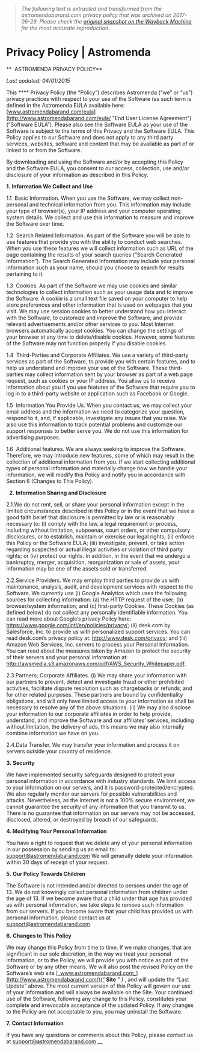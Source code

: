 > *The following text is extracted and transformed from the astromendabarand.com privacy policy that was archived on 2017-06-29. Please check the [original snapshot on the Wayback Machine](https://web.archive.org/web/20170629184349id_/http%3A//www.astromendabarand.com/privacy-policy) for the most accurate reproduction.*

# Privacy Policy | Astromenda

**  ASTROMENDA PRIVACY POLICY**

_Last updated: 04/01/2015_

This **** Privacy Policy (the “Policy”) describes Astromenda (“we” or “us”) privacy practices with respect to your use of the Software (as such term is defined in the Astromenda EULA available here: [www.astromendabarand.com/eula](http://www.astromendabarand.com/eula/ "End User License Agreement") (”Software EULA”). Please also see the Software EULA as your use of the Software is subject to the terms of this Privacy and the Software EULA. This Policy applies to our Software and does not apply to any third party services, websites, software and content that may be available as part of or linked to or from the Software.

By downloading and using the Software and/or by accepting this Policy and the Software EULA, you consent to our access, collection, use and/or disclosure of your information as described in this Policy.

**1.** **Information We Collect and Use**

1.1  Basic Information. When you use the Software, we may collect non-personal and technical information from you. This information may include your type of browser(s), your IP address and your computer operating system details. We collect and use this information to measure and improve the Software over time.

1.2  Search Related Information. As part of the Software you will be able to use features that provide you with the ability to conduct web searches. When you use these features we will collect information such as URL of the page containing the results of your search queries (“Search Generated Information”). The Search Generated Information may include your personal information such as your name, should you choose to search for results pertaining to it.

1.3  Cookies. As part of the Software we may use cookies and similar technologies to collect information such as your usage data and to improve the Software. A cookie is a small text file saved on your computer to help store preferences and other information that is used on webpages that you visit. We may use session cookies to better understand how you interact with the Software, to customize and improve the Software, and provide relevant advertisements and/or other services to you. Most Internet browsers automatically accept cookies. You can change the settings of your browser at any time to delete/disable cookies. However, some features of the Software may not function properly if you disable cookies.

1.4  Third-Parties and Corporate Affiliates. We use a variety of third-party services as part of the Software, to provide you with certain features, and to help us understand and improve your use of the Software. These third-parties may collect information sent by your browser as part of a web page request, such as cookies or your IP address. You allow us to receive information about you if you use features of the Software that require you to log in to a third-party website or application such as Facebook or Google.

1.5  Information You Provide Us. When you contact us, we may collect your email address and the information we need to categorize your question, respond to it, and, if applicable, investigate any issues that you raise. We also use this information to track potential problems and customize our support responses to better serve you. We do not use this information for advertising purposes.

1.6  Additional features. We are always seeking to improve the Software. Therefore, we may introduce new features, some of which may result in the collection of additional information from you. If we start collecting additional types of personal information and materially change how we handle your information, we will modify this Policy and notify you in accordance with Section 6 (Changes to This Policy).

  **2.** **Information Sharing and Disclosure**

2.1.We do not rent, sell, or share your personal information except in the limited circumstances described in this Policy or in the event that we have a good faith belief that disclosure is permitted by law or is reasonably necessary to: (i) comply with the law, a legal requirement or process, including without limitation, subpoenas, court orders, or other compulsory disclosures, or to establish, maintain or exercise our legal rights; (ii) enforce this Policy or the Software EULA; (iii) investigate, prevent, or take action regarding suspected or actual illegal activities or violation of third party rights; or (iv) protect our rights. In addition, in the event that we undergo a bankruptcy, merger, acquisition, reorganization or sale of assets, your information may be one of the assets sold or transferred.

2.2.Service Providers. We may employ third parties to provide us with maintenance, analysis, audit, and development services with respect to the Software. We currently use (i) Google Analytics which uses the following sources for collecting information: (a) the HTTP request of the user; (b) browser/system information; and (c) first-party Cookies. These Cookies (as defined below) do not collect any personally identifiable information. You can read more about Google’s privacy Policy here: <https://www.google.com/intl/en/policies/privacy/>; (ii) desk.com by Salesforce, Inc. to provide us with personalized support services. You can read desk.com’s privacy policy at: <http://www.desk.com/privacy>; and (iii) Amazon Web Services, Inc. servers to process your Personal Information. You can read about the measures taken by Amazon to protect the security of their servers and your personal information at: <http://awsmedia.s3.amazonaws.com/pdf/AWS_Security_Whitepaper.pdf>.

2.3.Partners; Corporate Affiliates. (i) We may share your information with our partners to prevent, detect and investigate fraud or other prohibited activities, facilitate dispute resolution such as chargebacks or refunds; and for other related purposes. These partners are bound by confidentiality obligations, and will only have limited access to your information as shall be necessary to resolve any of the above situations. (ii) We may also disclose your information to our corporate affiliates in order to help provide, understand, and improve the Software and our affiliates’ services, including without limitation, the delivery of ads, this means we may also internally combine information we have on you.

2.4.Data Transfer. We may transfer your information and process it on servers outside your country of residence.

**3.** **Security**

We have implemented security safeguards designed to protect your personal information in accordance with industry standards. We limit access to your information on our servers, and it is password-protected/encrypted. We also regularly monitor our servers for possible vulnerabilities and attacks. Nevertheless, as the Internet is not a 100% secure environment, we cannot guarantee the security of any information that you transmit to us. There is no guarantee that information on our servers may not be accessed, disclosed, altered, or destroyed by breach of our safeguards.

**4. Modifying Your Personal Information**

You have a right to request that we delete any of your personal information in our possession by sending us an email to: [support@astromendabarand.com](http://support.astromendabarand.com/customer/portal/emails/new) We will generally delete your information within 30 days of receipt of your request.

**5.** **Our Policy Towards Children**

The Software is not intended and/or directed to persons under the age of 13. We do not knowingly collect personal information from children under the age of 13. If we become aware that a child under that age has provided us with personal information, we take steps to remove such information from our servers. If you become aware that your child has provided us with personal information, please contact us at [support@astromendabarand.com](http://support.astromendabarand.com/customer/portal/emails/new)

**6.** **Changes to This Policy**

We may change this Policy from time to time. If we make changes, that are significant in our sole discretion, in the way we treat your personal information, or to the Policy, we will provide you with notice as part of the Software or by any other means. We will also post the revised Policy on the Software’s web site [_www.astromendabarand.com_](http://www.astromendabarand.com/)(“ **Site** ” _)_ , and will update the “Last Update” above. The most current version of this Policy will govern our use of your information and will always be available on the Site. Your continued use of the Software, following any change to this Policy, constitutes your complete and irrevocable acceptance of the updated Policy. If any changes to the Policy are not acceptable to you, you may uninstall the Software.

**7.** **Contact Information**

If you have any questions or comments about this Policy, please contact us at [support@astromendabarand.com](http://support.astromendabarand.com/customer/portal/emails/new) __
